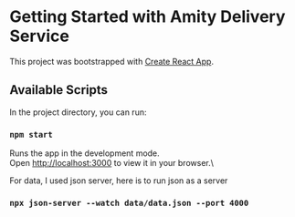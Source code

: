 # Getting Started with Amity Delivery Service

This project was bootstrapped with [Create React App](https://github.com/facebook/create-react-app).

## Available Scripts

In the project directory, you can run: 

### `npm start`

Runs the app in the development mode.\
Open [http://localhost:3000](http://localhost:3000) to view it in your browser.\

For data, I used json server, here is to run json as a server

### `npx json-server --watch data/data.json --port 4000`